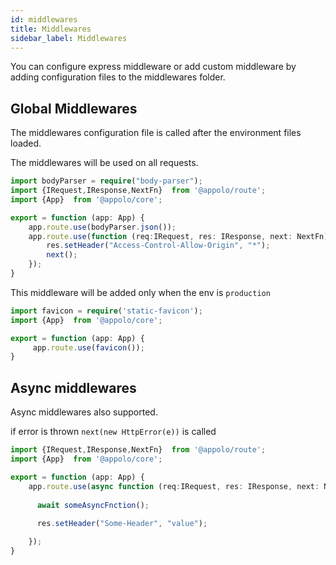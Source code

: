 ```yaml
---
id: middlewares
title: Middlewares
sidebar_label: Middlewares
---
```


You can configure express middleware or add custom middleware by adding configuration files to the middlewares folder.

## Global Middlewares
The middlewares configuration file is called after the environment files loaded.

The middlewares will be used on all requests.
```typescript title="config/middlewares/all.ts"
import bodyParser = require("body-parser");
import {IRequest,IResponse,NextFn}  from '@appolo/route';
import {App}  from '@appolo/core';

export = function (app: App) {
    app.route.use(bodyParser.json());
    app.route.use(function (req:IRequest, res: IResponse, next: NextFn) {
        res.setHeader("Access-Control-Allow-Origin", "*");
        next();
    });
}
```
This middleware will be added only when the env is `production`
```typescript title="config/middlewares/production.ts"
import favicon = require('static-favicon');
import {App}  from '@appolo/core';

export = function (app: App) {
     app.route.use(favicon());
}
```

## Async middlewares
Async middlewares also supported. 

if error is thrown `next(new HttpError(e))` is called
```typescript
import {IRequest,IResponse,NextFn}  from '@appolo/route';
import {App}  from '@appolo/core';

export = function (app: App) {
    app.route.use(async function (req:IRequest, res: IResponse, next: NextFn) {
        
      await someAsyncFnction();
     
      res.setHeader("Some-Header", "value");

    });
}
```
